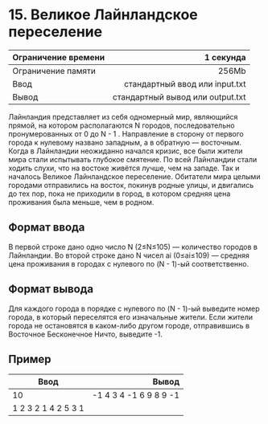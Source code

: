 # 15. Великое Лайнландское переселение

| Ограничение времени | 1 секунда |
|----------------|---------:|
| Ограничение памяти | 256Mb | 
| Ввод | стандартный ввод или input.txt | 
| Вывод | стандартный вывод или output.txt | 

Лайнландия представляет из себя одномерный мир, являющийся прямой, на котором располагаются N городов, последовательно пронумерованных от 0 до N - 1 . Направление в сторону от первого города к нулевому названо западным, а в обратную — восточным.
Когда в Лайнландии неожиданно начался кризис, все были жители мира стали испытывать глубокое смятение. По всей Лайнландии стали ходить слухи, что на востоке живётся лучше, чем на западе.
Так и началось Великое Лайнландское переселение. Обитатели мира целыми городами отправились на восток, покинув родные улицы, и двигались до тех пор, пока не приходили в город, в котором средняя цена проживания была меньше, чем в родном.

## Формат ввода
В первой строке дано одно число N (2≤N≤105) — количество городов в Лайнландии. Во второй строке дано N чисел ai (0≤ai≤109) — средняя цена проживания в городах с нулевого по (N - 1)-ый соответственно.

## Формат вывода
Для каждого города в порядке с нулевого по (N - 1)-ый выведите номер города, в который переселятся его изначальные жители. Если жители города не остановятся в каком-либо другом городе, отправившись в Восточное Бесконечное Ничто, выведите -1.

## Пример

| Ввод | Вывод |
|----------------|---------:|
| 10 | -1 4 3 4 -1 6 9 8 9 -1 | 
| 1 2 3 2 1 4 2 5 3 1 |
